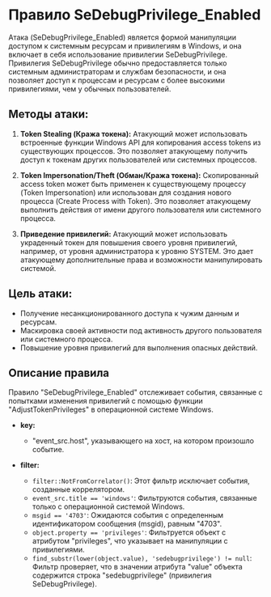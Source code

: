 # Правило SeDebugPrivilege_Enabled

Атака (SeDebugPrivilege_Enabled) является формой манипуляции доступом к системным ресурсам и привилегиям в Windows, и она включает в себя использование привилегии SeDebugPrivilege. Привилегия SeDebugPrivilege обычно предоставляется только системным администраторам и службам безопасности, и она позволяет доступ к процессам и ресурсам с более высокими привилегиями, чем у обычных пользователей.

## Методы атаки:

1. **Token Stealing (Кража токена):** Атакующий может использовать встроенные функции Windows API для копирования access tokens из существующих процессов. Это позволяет атакующему получить доступ к токенам других пользователей или системных процессов.

2. **Token Impersonation/Theft (Обман/Кража токена):** Скопированный access token может быть применен к существующему процессу (Token Impersonation) или использован для создания нового процесса (Create Process with Token). Это позволяет атакующему выполнить действия от имени другого пользователя или системного процесса.

3. **Приведение привилегий:** Атакующий может использовать украденный токен для повышения своего уровня привилегий, например, от уровня администратора к уровню SYSTEM. Это дает атакующему дополнительные права и возможности манипулировать системой.

## Цель атаки:

- Получение несанкционированного доступа к чужим данным и ресурсам.
- Маскировка своей активности под активность другого пользователя или системного процесса.
- Повышение уровня привилегий для выполнения опасных действий.

## Описание правила

Правило "SeDebugPrivilege_Enabled" отслеживает события, связанные с попытками изменения привилегий с помощью функции "AdjustTokenPrivileges" в операционной системе Windows.

- **key:**
    - "event_src.host", указывающего на хост, на котором произошло событие.

- **filter:**

    - `filter::NotFromCorrelator()`: Этот фильтр исключает события, созданные коррелятором.
    - `event_src.title == 'windows'`: Фильтруются события, связанные только с операционной системой Windows.
    - `msgid == '4703'`: Ожидаются события с определенным идентификатором сообщения (msgid), равным "4703".
    - `object.property == 'privileges'`: Фильтруется объект с атрибутом "privileges", что указывает на манипуляции с привилегиями.
    - `find_substr(lower(object.value), 'sedebugprivilege') != null`: Фильтр проверяет, что в значении атрибута "value" объекта содержится строка "sedebugprivilege" (привилегия SeDebugPrivilege).
